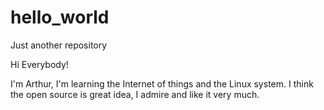 # hello_world
Just another repository

Hi Everybody!

I'm Arthur, I'm learning the Internet of things and the Linux system.
I think the open source is great idea, I admire and like it very much.
